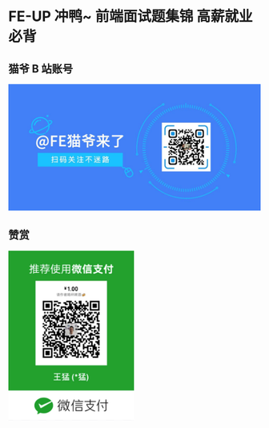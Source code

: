 # FE-UP 冲鸭~ 前端面试题集锦 高薪就业必背

## 猫爷 B 站账号

<img src="./docs/images/cat.jpeg" style="zoom: 60%;" />

## 赞赏

<img src="./docs/images/spon.png" style="zoom: 80%;" />
